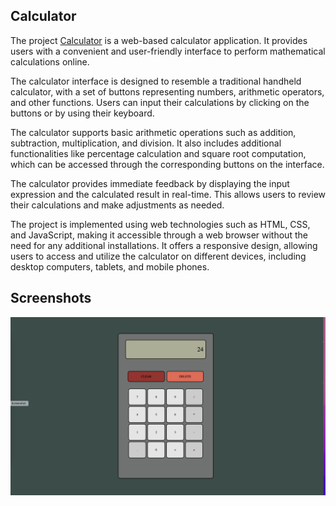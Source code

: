 ## Calculator

The project [Calculator](https://bogdanblare.github.io/calculator/) is a web-based calculator application. It provides users with a convenient and user-friendly interface to perform mathematical calculations online.

The calculator interface is designed to resemble a traditional handheld calculator, with a set of buttons representing numbers, arithmetic operators, and other functions. Users can input their calculations by clicking on the buttons or by using their keyboard.

The calculator supports basic arithmetic operations such as addition, subtraction, multiplication, and division. It also includes additional functionalities like percentage calculation and square root computation, which can be accessed through the corresponding buttons on the interface.

The calculator provides immediate feedback by displaying the input expression and the calculated result in real-time. This allows users to review their calculations and make adjustments as needed.

The project is implemented using web technologies such as HTML, CSS, and JavaScript, making it accessible through a web browser without the need for any additional installations. It offers a responsive design, allowing users to access and utilize the calculator on different devices, including desktop computers, tablets, and mobile phones.

## Screenshots

![App Screenshot](https://raw.githubusercontent.com/bogdanblare/calculator/main/Screenshot.png)
